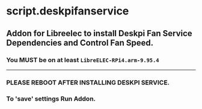 # script.deskpifanservice
## Addon for Libreelec to install Deskpi Fan Service Dependencies and Control Fan Speed.
### You MUST be on at least `LibreELEC-RPi4.arm-9.95.4`

**********************************************************************************************************************************************************************
### PLEASE REBOOT AFTER INSTALLING DESKPI SERVICE.

### To 'save' settings Run Addon.
